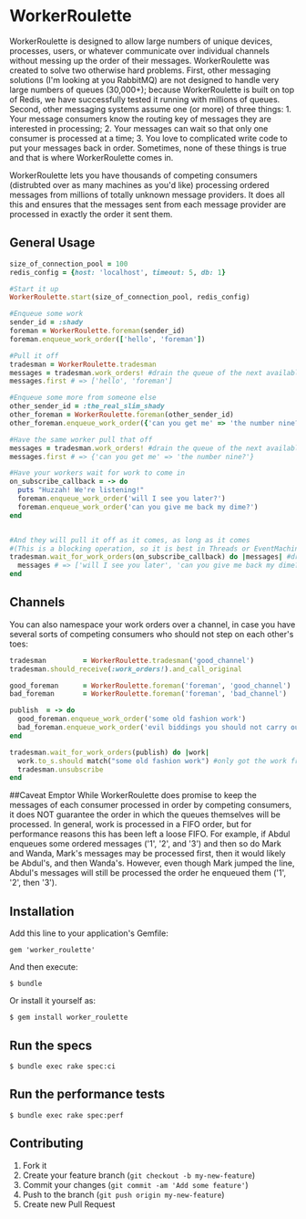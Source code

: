 # WorkerRoulette

WorkerRoulette is designed to allow large numbers of unique devices, processes, users, or whatever communicate over individual channels without messing up the order of their messages. WorkerRoulette was created to solve two otherwise hard problems. First, other messaging solutions (I'm looking at you RabbitMQ) are not designed to  handle very large numbers of queues (30,000+); because WorkerRoulette is built on top of Redis, we have successfully tested it running with millions of queues. Second, other messaging systems assume one (or more) of three things: 1. Your message consumers know the routing key of messages they are interested in processing; 2. Your messages can wait so that only one consumer is processed at a time; 3. You love to complicated write code to put your messages back in order. Sometimes, none of these things is true and that is where WorkerRoulette comes in.

WorkerRoulette lets you have thousands of competing consumers (distrubted over as many machines as you'd like) processing ordered messages from millions of totally unknown message providers. It does all this and ensures that the messages sent from each message provider are processed in exactly the order it sent them.

## General Usage
```ruby
size_of_connection_pool = 100
redis_config = {host: 'localhost', timeout: 5, db: 1}

#Start it up
WorkerRoulette.start(size_of_connection_pool, redis_config)

#Enqueue some work
sender_id = :shady
foreman = WorkerRoulette.foreman(sender_id)
foreman.enqueue_work_order(['hello', 'foreman'])

#Pull it off
tradesman = WorkerRoulette.tradesman
messages = tradesman.work_orders! #drain the queue of the next available sender
messages.first # => ['hello', 'foreman']

#Enqueue some more from someone else
other_sender_id = :the_real_slim_shady
other_foreman = WorkerRoulette.foreman(other_sender_id)
other_foreman.enqueue_work_order({'can you get me' => 'the number nine?'})

#Have the same worker pull that off
messages = tradesman.work_orders! #drain the queue of the next available sender
messages.first # => {'can you get me' => 'the number nine?'}

#Have your workers wait for work to come in
on_subscribe_callback = -> do
  puts "Huzzah! We're listening!"
  foreman.enqueue_work_order('will I see you later?')
  foreman.enqueue_work_order('can you give me back my dime?')
end


#And they will pull it off as it comes, as long as it comes
#(This is a blocking operation, so it is best in Threads or EventMachine.next_tick)
tradesman.wait_for_work_orders(on_subscribe_callback) do |messages| #drain the queue of the next available sender
  messages # => ['will I see you later', 'can you give me back my dime?']
end
```

## Channels
You can also namespace your work orders over a channel, in case you have several sorts of competing consumers who should not step on each other's toes:
```ruby
tradesman         = WorkerRoulette.tradesman('good_channel')
tradesman.should_receive(:work_orders!).and_call_original

good_foreman      = WorkerRoulette.foreman('foreman', 'good_channel')
bad_foreman       = WorkerRoulette.foreman('foreman', 'bad_channel')

publish  = -> do
  good_foreman.enqueue_work_order('some old fashion work')
  bad_foreman.enqueue_work_order('evil biddings you should not carry out') #channels let us ignore his evil orders
end

tradesman.wait_for_work_orders(publish) do |work|
  work.to_s.should match("some old fashion work") #only got the work from the good foreman
  tradesman.unsubscribe
end

```

##Caveat Emptor
While WorkerRoulette does promise to keep the messages of each consumer processed in order by competing consumers, it does NOT guarantee the order in which the queues themselves will be processed. In general, work is processed in a FIFO order, but for performance reasons this has been left a loose FIFO. For example, if Abdul enqueues some ordered messages ('1', '2', and '3') and then so do Mark and Wanda, Mark's messages may be processed first, then it would likely be Abdul's, and then Wanda's. However, even though Mark jumped the line, Abdul's messages will still be processed the order he enqueued them ('1', '2', then '3').

## Installation

Add this line to your application's Gemfile:

    gem 'worker_roulette'

And then execute:

    $ bundle

Or install it yourself as:

    $ gem install worker_roulette

## Run the specs

    $ bundle exec rake spec:ci

## Run the performance tests

    $ bundle exec rake spec:perf


## Contributing

1. Fork it
2. Create your feature branch (`git checkout -b my-new-feature`)
3. Commit your changes (`git commit -am 'Add some feature'`)
4. Push to the branch (`git push origin my-new-feature`)
5. Create new Pull Request
